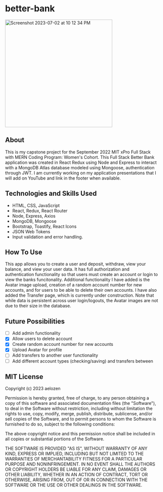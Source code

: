 # better-bank

<img width="350" alt="Screenshot 2023-07-02 at 10 12 34 PM" src="https://github.com/aelozen/better-bank/assets/115373521/246ad07f-4615-4d0b-a42b-18a4dc645cc3">

## About

This is my capstone project for the September 2022 MIT xPro Full Stack with MERN Coding Program: Women's Cohort. This Full Stack Better Bank application was created in React Redux using Node and Express to interact with a MongoDB Atlas database modeled using Mongoose, authentication through JWT. I am currently working on my application presentations that I will add on YouTube and link in the footer when available.

## Technologies and Skills Used

<ul>
  <li> HTML, CSS, JavaScript
  <li> React, Redux, React Router
  <li> Node, Express, Axios
  <li> MongoDB, Mongoose
  <li> Bootstrap, Toastify, React Icons
  <li> JSON Web Tokens
  <li> Input validation and error handling.
</ul>

## How To Use

This app allows you to create a user and deposit, withdraw, view your balance, and view your user data. It has full authorization and authentication functionality so that users must create an account or login to view the banks funcitonality. Additional functionality I have added is the Avatar image upload, creation of a random account number for new accounts, and for users to be able to delete their own accounts. I have also added the Transfer page, which is currently under construction. Note that while data is persistent across user login/logouts, the Avatar images are not due to their size in the database. 

## Future Possibilities

-   [ ] Add admin functionality
-   [X] Allow users to delete account
-   [X] Create random account number for new accounts
-   [X] Upload Avatar for profile 
-   [ ] Add transfers to another user functionality
-   [ ] Add different account types (checking/saving) and transfers between

## MIT License

Copyright (c) 2023 aelozen

Permission is hereby granted, free of charge, to any person obtaining a copy of this software and associated documentation files (the "Software"), to deal in the Software without restriction, including without limitation the rights to use, copy, modify, merge, publish, distribute, sublicense, and/or sell copies of the Software, and to permit persons to whom the Software is furnished to do so, subject to the following conditions:

The above copyright notice and this permission notice shall be included in all copies or substantial portions of the Software.

THE SOFTWARE IS PROVIDED "AS IS", WITHOUT WARRANTY OF ANY KIND, EXPRESS OR IMPLIED, INCLUDING BUT NOT LIMITED TO THE WARRANTIES OF MERCHANTABILITY FITNESS FOR A PARTICULAR PURPOSE AND NONINFRINGEMENT. IN NO EVENT SHALL THE AUTHORS OR COPYRIGHT HOLDERS BE LIABLE FOR ANY CLAIM, DAMAGES OR OTHER LIABILITY, WHETHER IN AN ACTION OF CONTRACT, TORT OR OTHERWISE, ARISING FROM, OUT OF OR IN CONNECTION WITH THE SOFTWARE OR THE USE OR OTHER DEALINGS IN THE SOFTWARE.
